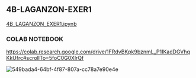 ## 4B-LAGANZON-EXER1

[4B_LAGANZON_EXER1.ipynb](https://github.com/laganzonj/CSST106-CS4B/blob/e297b51d8f1243abd319a64659cfe9294a6d9f63/4B-LAGANZON-EXERCISES/4B_LAGANZON_EXER1.ipynb)

 ### COLAB NOTEBOOK 
 https://colab.research.google.com/drive/1FRdvBKpk9bznmL_P1IKadDGVhqKkUfrc#scrollTo=5foC0G0XlrQf




![549bada4-64bf-4f87-807a-cc78a7e90e4e](https://github.com/user-attachments/assets/f8550933-10c2-48b0-abf0-d243cc2513a3)
